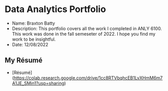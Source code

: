 # Data Analytics Portfolio
- Name: Braxton Batty
- Description: This portfolio covers all the work I completed in ANLY 6100. This work was done in the fall semeseter of 2022. I hope you find my work to be insightful.
- Date: 12/08/2022
## My Résumé
- [Résumé] (https://colab.research.google.com/drive/1cc8RTVbqhcEB1LvXHmM6m7A1JE_SMin1?usp=sharing)
